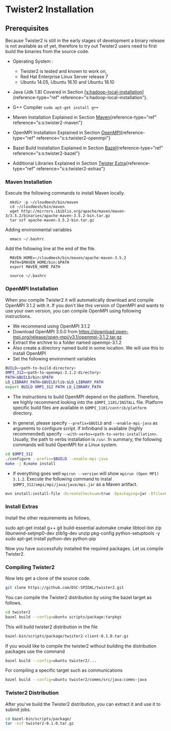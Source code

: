# Twister2 Installation

## Prerequisites

Because Twister2 is still in the early stages of development a binary release is not available as of yet, therefore to
try out Twister2 users need to first build the binaries from the source code.

-   Operating System :
    * Twister2 is tested and known to work on,
    * Red Hat Enterprise Linux Server release 7
    * Ubuntu 14.05, Ubuntu 16.10 and Ubuntu 18.10

-   Java (Jdk 1.8) Covered in Section
    [\[s:hadoop-local-installation\]](#s:hadoop-local-installation){reference-type="ref"
    reference="s:hadoop-local-installation"}.

-   G++ Compiler `sudo apt-get install g++`

-   Maven Installation Explained in
    Section [Maven](#s:s:twister2-maven){reference-type="ref"
    reference="s:s:twister2-maven"}

-   OpenMPI Installation Explained in
    Section [OpenMPI](#s:s:twister2-openmpi){reference-type="ref"
    reference="s:s:twister2-openmpi"}

-   Bazel Build Installation Explained in
    Section [Bazel](#s:s:twister2-bazel){reference-type="ref"
    reference="s:s:twister2-bazel"}

-   Additional Libraries Explained in
    Section [Twister Extra](#s:s:twister2-extras){reference-type="ref"
    reference="s:s:twister2-extras"}

### Maven Installation

Execute the following commands to install Maven locally.

      mkdir -p ~/cloudmesh/bin/maven
      cd ~/cloudmesh/bin/maven
      wget http://mirrors.ibiblio.org/apache/maven/maven-3/3.5.2/binaries/apache-maven-3.5.2-bin.tar.gz
      tar xzf apache-maven-3.5.2-bin.tar.gz

Adding environmental variables

      emacs ~/.bashrc

Add the following line at the end of the file.

      MAVEN_HOME=~/cloudmesh/bin/maven/apache-maven-3.5.2
      PATH=$MAVEN_HOME/bin:$PATH
      export MAVEN_HOME PATH

      source ~/.bashrc

### OpenMPI Installation

When you compile Twister2 it will automatically download and compile OpenMPI 3.1.2 with it. If you don't like this
version of OpenMPI and wants to use your own version, you can compile OpenMPI using following instructions.

* We recommend using OpenMPI 3.1.2
* Download OpenMPI 3.0.0 from https://download.open-mpi.org/release/open-mpi/v3.1/openmpi-3.1.2.tar.gz
* Extract the archive to a folder named openmpi-3.1.2
* Also create a directory named build in some location. We will use this to install OpenMPI
* Set the following environment variables

```bash
BUILD=<path-to-build-directory>
OMPI_312=<path-to-openmpi-3.1.2-directory>
PATH=$BUILD/bin:$PATH
LD_LIBRARY_PATH=$BUILD/lib:$LD_LIBRARY_PATH
export BUILD OMPI_312 PATH LD_LIBRARY_PATH
```

* The instructions to build OpenMPI depend on the platform. Therefore, we highly recommend looking into
the `$OMPI_1101/INSTALL` file. Platform specific build files are available in `$OMPI_1101/contrib/platform` directory.

* In general, please specify `--prefix=$BUILD` and `--enable-mpi-java` as arguments to configure script.
If Infiniband is available (highly recommended) specify `--with-verbs=<path-to-verbs-installation>`. Usually, the path
to verbs installation is `/usr`. In summary, the following commands will build OpenMPI for a Linux system.

```bash
cd $OMPI_312
./configure --prefix=$BUILD --enable-mpi-java
make -j 8;make install
```

* If everything goes well `mpirun --version` will show `mpirun (Open MPI) 3.1.2`. Execute the following command
to instal `$OMPI_312/ompi/mpi/java/java/mpi.jar` as a Maven artifact.

```bash
mvn install:install-file -DcreateChecksum=true -Dpackaging=jar -Dfile=$OMPI_312/ompi/mpi/java/java/mpi.jar -DgroupId=ompi -DartifactId=ompijavabinding -Dversion=3.1.2
```

### Install Extras

Install the other requirements as follows,

   sudo apt-get install g++ git build-essential automake cmake libtool-bin zip libunwind-setjmp0-dev zlib1g-dev unzip pkg-config python-setuptools -y
   sudo apt-get install  python-dev python-pip

Now you have successfully installed the required packages. Let us
compile Twister2.

### Compiling Twister2

Now lets get a clone of the source code.

```bash
git clone https://github.com/DSC-SPIDAL/twister2.git
```

You can compile the Twister2 distribution by using the bazel target as follows.
```bash
cd twister2
bazel build --config=ubuntu scripts/package:tarpkgs
```

This will build twister2 distribution in the file
```bash
bazel-bin/scripts/package/twister2-client-0.1.0.tar.gz
```

If you would like to compile the twister2 without building the distribution packages use the command
```bash
bazel build --config=ubuntu twister2/...
```

For compiling a specific target such as communications
```bash
bazel build --config=ubuntu twister2/comms/src/java:comms-java
```

### Twister2 Distribution

After you've build the Twister2 distribution, you can extract it and use it to submit jobs.

```bash
cd bazel-bin/scripts/package/
tar -xvf twister2-0.1.0.tar.gz
```
